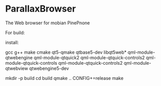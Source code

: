 # ParallaxBrowser
The Web browser for mobian PinePnone

For build:

install:

gcc g++ make cmake qt5-qmake qtbase5-dev libqt5web* qml-module-qtwebengine  qml-module-qtquick2 qml-module-qtquick-controls2 qml-module-qtquick-controls qml-module-qtquick-controls2 qml-module-qtwebview qtwebengine5-dev

mkdir -p build
cd build
qmake .. CONFIG+=release
make
